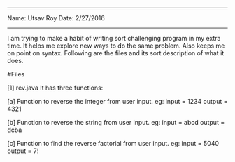 ****************
Name: Utsav Roy
Date: 2/27/2016
****************

I am trying to make a habit of writing sort challenging program in my extra time.
It helps me explore new ways to do the same problem. Also keeps me on point on 
syntax. Following are the files and its sort description of what it does.

#Files 

[1] rev.java
It has three functions:

[a] Function to reverse the integer from user input.
	eg: input = 1234
	    output = 4321

[b] Function to reverse the string from user input. 
	eg: input = abcd
	    output = dcba

[c] Function to find the reverse factorial from user input.
	eg: input = 5040
	    output = 7!
